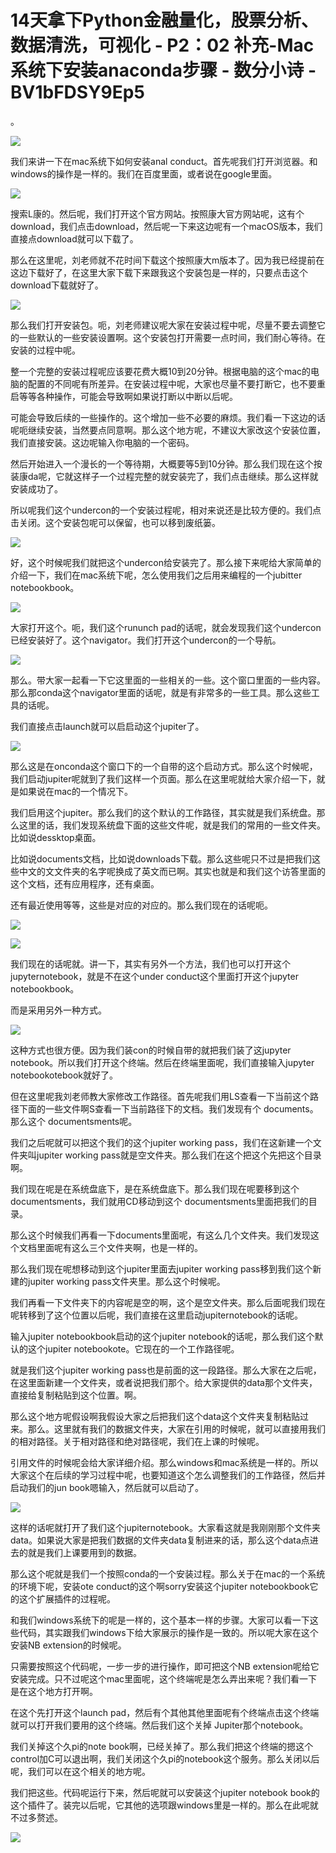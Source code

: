 # 14天拿下Python金融量化，股票分析、数据清洗，可视化 - P2：02 补充-Mac系统下安装anaconda步骤 - 数分小诗 - BV1bFDSY9Ep5

。

![](img/5fafcaad3294cb3066ed8a9aa9105e98_1.png)

我们来讲一下在mac系统下如何安装anal conduct。首先呢我们打开浏览器。和windows的操作是一样的。我们在百度里面，或者说在google里面。



![](img/5fafcaad3294cb3066ed8a9aa9105e98_3.png)

搜索L康的。然后呢，我们打开这个官方网站。按照康大官方网站呢，这有个download，我们点击download，然后呢一下来这边呢有一个macOS版本，我们直接点download就可以下载了。

那么在这里呢，刘老师就不花时间下载这个按照康大m版本了。因为我已经提前在这边下载好了，在这里大家下载下来跟我这个安装包是一样的，只要点击这个download下载就好了。



![](img/5fafcaad3294cb3066ed8a9aa9105e98_5.png)

那么我们打开安装包。呃，刘老师建议呢大家在安装过程中呢，尽量不要去调整它的一些默认的一些安装设置啊。这个安装包打开需要一点时间，我们耐心等待。在安装的过程中呢。

整一个完整的安装过程呢应该要花费大概10到20分钟。根据电脑的这个mac的电脑的配置的不同呢有所差异。在安装过程中呢，大家也尽量不要打断它，也不要重启等等各种操作，可能会导致啊如果说打断以中断以后呢。

可能会导致后续的一些操作的。这个增加一些不必要的麻烦。我们看一下这边的话呢呃继续安装，当然要点同意啊。那么这个地方呢，不建议大家改这个安装位置，我们直接安装。这边呢输入你电脑的一个密码。

然后开始进入一个漫长的一个等待期，大概要等5到10分钟。那么我们现在这个按装康da呢，它就这样子一个过程完整的就安装完了，我们点击继续。那么这样就安装成功了。

所以呢我们这个undercon的一个安装过程呢，相对来说还是比较方便的。我们点击关闭。这个安装包呢可以保留，也可以移到废纸篓。



![](img/5fafcaad3294cb3066ed8a9aa9105e98_7.png)

好，这个时候呢我们就把这个undercon给安装完了。那么接下来呢给大家简单的介绍一下，我们在mac系统下呢，怎么使用我们之后用来编程的一个jubitter notebookbook。



![](img/5fafcaad3294cb3066ed8a9aa9105e98_9.png)

大家打开这个。呃，我们这个rununch pad的话呢，就会发现我们这个undercon已经安装好了。这个navigator。我们打开这个undercon的一个导航。



![](img/5fafcaad3294cb3066ed8a9aa9105e98_11.png)

那么。带大家一起看一下它这里面的一些相关的一些。这个窗口里面的一些内容。那么那conda这个navigator里面的话呢，就是有非常多的一些工具。那么这些工具的话呢。

我们直接点击launch就可以启启动这个jupiter了。

![](img/5fafcaad3294cb3066ed8a9aa9105e98_13.png)

那么这是在onconda这个窗口下的一个自带的这个启动方式。那么这个时候呢，我们启动jupiter呢就到了我们这样一个页面。那么在这里呢就给大家介绍一下，就是如果说在mac的一个情况下。

我们启用这个jupiter。那么我们的这个默认的工作路径，其实就是我们系统盘。那么这里的话，我们发现系统盘下面的这些文件呢，就是我们的常用的一些文件夹。比如说dessktop桌面。

比如说documents文档，比如说downloads下载。那么这些呢只不过是把我们这些中文的文文件夹的名字呢换成了英文而已啊。其实也就是和我们这个访答里面的这个文档，还有应用程序，还有桌面。

还有最近使用等等，这些是对应的对应的。那么我们现在的话呢呃。

![](img/5fafcaad3294cb3066ed8a9aa9105e98_15.png)

![](img/5fafcaad3294cb3066ed8a9aa9105e98_16.png)

我们现在的话呢就。讲一下，其实有另外一个方法，我们也可以打开这个jupyternotebook，就是不在这个under conduct这个里面打开这个jupyter notebookbook。

而是采用另外一种方式。

![](img/5fafcaad3294cb3066ed8a9aa9105e98_18.png)

这种方式也很方便。因为我们装con的时候自带的就把我们装了这jupyter notebook。所以我们打开这个终端。然后在终端里面呢，我们直接输入jupyter notebookotebook就好了。

但在这里呢我刘老师教大家修改工作路径。首先呢我们用LS查看一下当前这个路径下面的一些文件啊S查看一下当前路径下的文档。我们发现有个 documents。那么这个 documentsments呢。

我们之后呢就可以把这个我们的这个jupiter working pass，我们在这新建一个文件夹叫jupiter working pass就是空文件夹。那么我们在这个把这个先把这个目录啊。

我们现在呢是在系统盘底下，是在系统盘底下。那么我们现在呢要移到这个 documentsments，我们就用CD移动到这个 documentsments里面把我们的目录。

那么这个时候我们再看一下documents里面呢，有这么几个文件夹。我们发现这个文档里面呢有这么三个文件夹啊，也是一样的。

那么我们现在呢想移动到这个jupiter里面去jupiter working pass移到我们这个新建的jupiter working pass文件夹里。那么这个时候呢。

我们再看一下文件夹下的内容呢是空的啊，这个是空文件夹。那么后面呢我们现在呢转移到了这个位置以后呢，我们直接在这里启动jupiternotebook的话呢。

输入jupiter notebookbook启动的这个jupiter notebook的话呢，那么我们这个默认的这个jupiter notebookote。它现在的一个工作路径呢。

就是我们这个jupiter working pass也是前面的这一段路径。那么大家在之后呢，在这里面新建一个文件夹，或者说把我们那个。给大家提供的data那个文件夹，直接给复制粘贴到这个位置。啊。

那么这个地方呢假设啊我假设大家之后把我们这个data这个文件夹复制粘贴过来。那么。这里就有我们的数据文件夹，大家在引用的时候呢，就可以直接用我们的相对路径。关于相对路径和绝对路径呢，我们在上课的时候呢。

引用文件的时候呢会给大家详细介绍。那么windows和mac系统是一样的。所以大家这个在后续的学习过程中呢，也要知道这个怎么调整我们的工作路径，然后并启动我们的jun book嗯输入，然后就可以启动了。



![](img/5fafcaad3294cb3066ed8a9aa9105e98_20.png)

这样的话呢就打开了我们这个jupiternotebook。大家看这就是我刚刚那个文件夹data。如果说大家是把我们数据的文件夹data复制进来的话，那么这个data点进去的就是我们上课要用到的数据。

那么这个呢就是我们一个按照conda的一个安装过程。那么关于在mac的一个系统的环境下呢，安装ote conduct的这个啊sorry安装这个jupiter notebookbook它的这个扩展插件的过程呢。

和我们windows系统下的呢是一样的，这个基本一样的步骤。大家可以看一下这些代码，其实跟我们windows下给大家展示的操作是一致的。所以呢大家在这个安装NB extension的时候呢。

只需要按照这个代码呢，一步一步的进行操作，即可把这个NB extension呢给它安装完成。只不过呢这个mac里面呢，这个终端呢是怎么弄出来呢？我们看一下是在这个地方打开啊。

在这个先打开这个launch pad，然后有个其他其他里面呢有个终端点击这个终端就可以打开我们要用的这个终端。然后我们这个关掉 Jupiter那个notebook。

我们关掉这个久pi的note book啊，已经关掉了。那么我们把这个终端的摁这个control加C可以退出啊，我们关闭这个久pi的notebook这个服务。那么关闭以后呢，我们可以在这个相关的地方呢。

我们把这些。代码呢运行下来，然后呢就可以安装这个jupiter notebook book的这个插件了。装完以后呢，它其他的选项跟windows里是一样的。那么在此呢就不过多赘述。



![](img/5fafcaad3294cb3066ed8a9aa9105e98_22.png)